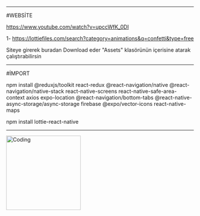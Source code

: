 --------------------------------------------------------------------------------
#WEBSİTE

https://www.youtube.com/watch?v=upccWfK_0DI

1- https://lottiefiles.com/search?category=animations&q=confetti&type=free
   
   Siteye girerek buradan Download eder "Assets" klasörünün içerisine atarak çalıştırabilirsin

   

--------------------------------------------------------------------------------


#İMPORT

npm install @reduxjs/toolkit react-redux @react-navigation/native @react-navigation/native-stack react-native-screens react-native-safe-area-context axios expo-location @react-navigation/bottom-tabs @react-native-async-storage/async-storage firebase @expo/vector-icons react-native-maps



npm install lottie-react-native

--------------------------------------------------------------------------------


<img align="left" alt="Coding" width="200" src="https://github.com/kamildegerliyurt/CheckBoxTesting/assets/139812195/98b99359-2874-458c-927b-ad30ad760432">



